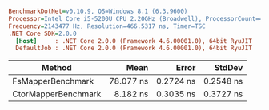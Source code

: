 ``` ini

BenchmarkDotNet=v0.10.9, OS=Windows 8.1 (6.3.9600)
Processor=Intel Core i5-5200U CPU 2.20GHz (Broadwell), ProcessorCount=4
Frequency=2143477 Hz, Resolution=466.5317 ns, Timer=TSC
.NET Core SDK=2.0.0
  [Host]     : .NET Core 2.0.0 (Framework 4.6.00001.0), 64bit RyuJIT
  DefaultJob : .NET Core 2.0.0 (Framework 4.6.00001.0), 64bit RyuJIT


```
 |              Method |      Mean |     Error |    StdDev |
 |-------------------- |----------:|----------:|----------:|
 |   FsMapperBenchmark | 78.077 ns | 0.2724 ns | 0.2548 ns |
 | CtorMapperBenchmark |  8.182 ns | 0.3035 ns | 0.3727 ns |
